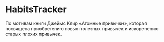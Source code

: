# HabitsTracker
По мотивам книги Джеймс Клир «Атомные привычки», которая посвящена приобретению новых полезных привычек и искоренению старых плохих привычек. 
